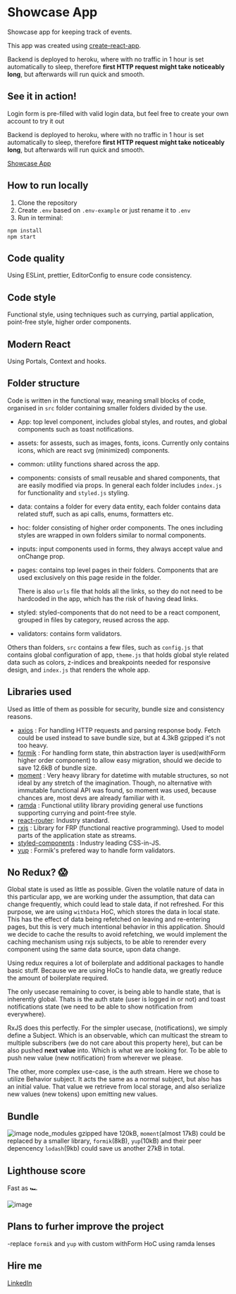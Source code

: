 # Showcase App

Showcase app for keeping track of events.

This app was created using [create-react-app](https://github.com/facebook/create-react-app "Github page").

Backend is deployed to heroku, where with no traffic in 1 hour is set automatically to sleep, therefore **first HTTP request might take noticeably long**, but afterwards will run quick and smooth.

## See it in action!

Login form is pre-filled with valid login data, but feel free to create your own account to try it out

Backend is deployed to heroku, where with no traffic in 1 hour is set automatically to sleep, therefore **first HTTP request might take noticeably long**, but afterwards will run quick and smooth.

[Showcase App](https://patriciabetikova.github.io/event/2224)

## How to run locally

1. Clone the repository
2. Create `.env` based on `.env-example` or just rename it to `.env`
3. Run in terminal:

```
npm install
npm start
```

## Code quality

Using ESLint, prettier, EditorConfig to ensure code consistency.

## Code style

Functional style, using techniques such as currying, partial application, point-free style, higher order components.

## Modern React

Using Portals, Context and hooks.

## Folder structure

Code is written in the functional way, meaning small blocks of code, organised in `src` folder containing smaller folders divided by the use.

- App: top level component, includes global styles, and routes, and global components such as toast notifications.
- assets: for assests, such as images, fonts, icons. Currently only contains icons, which are react svg (minimized) components.
- common: utility functions shared across the app.
- components: consists of small reusable and shared components, that are easily modified via props. In general each folder includes `index.js` for functionality and `styled.js` styling.
- data: contains a folder for every data entity, each folder contains data related stuff, such as api calls, enums, formatters etc.
- hoc: folder consisting of higher order components. The ones including styles are wrapped in own folders similar to normal components.
- inputs: input components used in forms, they always accept value and onChange prop.
- pages: contains top level pages in their folders. Components that are used exclusively on this page reside in the folder.

  There is also `urls` file that holds all the links, so they do not need to be hardcoded in the app, which has the risk of having dead links.

- styled: styled-components that do not need to be a react component, grouped in files by category, reused across the app.
- validators: contains form validators.

Others than folders, `src` contains a few files, such as `config.js` that contains global configuration of app, `theme.js` that holds global style related data such as colors, z-indices and breakpoints needed for responsive design, and `index.js` that renders the whole app.

## Libraries used

Used as little of them as possible for security, bundle size and consistency reasons.

- [axios](https://github.com/axios/axios "Github page") : For handling HTTP requests and parsing response body. Fetch could be used instead to save bundle size, but at 4.3kB gzipped it's not too heavy.
- [formik](https://github.com/jaredpalmer/formik "Github page") : For handling form state, thin abstraction layer is used(withForm higher order component) to allow easy migration, should we decide to save 12.6kB of bundle size.
- [moment](https://momentjs.com/ "Homepage") : Very heavy library for datetime with mutable structures, so not ideal by any stretch of the imagination. Though, no alternative with immutable functional API was found, so moment was used, because chances are, most devs are already familiar with it.
- [ramda](https://ramdajs.com/ "Homepage") : Functional utility library providing general use functions supporting currying and point-free style.
- [react-router](https://github.com/ReactTraining/react-router "Github page"): Industry standard.
- [rxjs](https://github.com/ReactiveX/rxjs "Github page") : Library for FRP (functional reactive programming). Used to model parts of the application state as streams.
- [styled-components](https://www.styled-components.com/ "Homepage") : Industry leading CSS-in-JS.
- [yup](https://github.com/jquense/yup "Github page") : Formik's prefered way to handle form validators.

## No Redux? 😱

Global state is used as little as possible.
Given the volatile nature of data in this particular app, we are working under the assumption, that data can change frequently, which could lead to stale data, if not refreshed.
For this purpose, we are using `withData` HoC, which stores the data in local state. This has the effect of data being refetched on leaving and re-entering pages, but this is very much intentional behavior in this application. Should we decide to cache the results to avoid refetching, we would implement the caching mechanism using rxjs subjects, to be able to rerender every component using the same data source, upon data change.

Using redux requires a lot of boilerplate and additional packages to handle basic stuff. Because we are using HoCs to handle data, we greatly reduce the amount of boilerplate required.

The only usecase remaining to cover, is being able to handle state, that is inherently global.
Thats is the auth state (user is logged in or not) and toast notifications state (we need to be able to show notification from everywhere).

RxJS does this perfectly. For the simpler usecase, (notifications), we simply define a Subject. Which is an observable, which can multicast the stream to multiple subscribers (we do not care about this property here), but can be also pushed **next value** into. Which is what we are looking for. To be able to push new value (new notification) from wherever we please.

The other, more complex use-case, is the auth stream. Here we chose to utilize Behavior subject. It acts the same as a normal subject, but also has an initial value. That value we retrieve from local storage, and also serialize new values (new tokens) upon emitting new values.

## Bundle

![image](https://user-images.githubusercontent.com/38330269/62037775-ba76df80-b1f4-11e9-9037-036906a9b019.png)
node_modules gzipped have 120kB, `moment`(almost 17kB) could be replaced by a smaller library, `formik`(8kB), `yup`(10kB) and their peer depencency `lodash`(9kb) could save us another 27kB in total.

## Lighthouse score

Fast as 🏎️

![image](https://user-images.githubusercontent.com/38330269/62038997-180c2b80-b1f7-11e9-9a03-fc3d768ab8d0.png)

## Plans to furher improve the project

-replace `formik` and `yup` with custom withForm HoC using ramda lenses

## Hire me

[LinkedIn](https://www.linkedin.com/in/patr%C3%ADcia-bet%C3%ADkov%C3%A1-1a6072158/)

